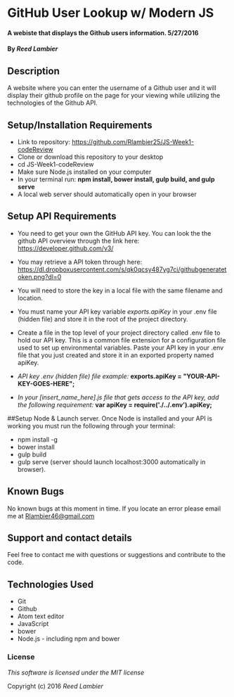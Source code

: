 #  GitHub User Lookup w/ Modern JS

#### A webiste that displays the Github users information. 5/27/2016

#### By _Reed Lambier_

## Description

A website where you can enter the username of a Github user and it will display their github profile on the page for your viewing while utilizing the technologies of the Github API.

## Setup/Installation Requirements

* Link to repository: https://github.com/Rlambier25/JS-Week1-codeReview
* Clone or download this repository to your desktop
* cd JS-Week1-codeReview
* Make sure Node.js installed on your computer
* In your terminal run: **npm install, bower install, gulp build, and gulp serve**
* A local web server should automatically open in your browser

## Setup API Requirements

* You need to get your own the GitHub API key. You can look the the github API overview through the link here: https://developer.github.com/v3/

* You may retrieve a API token through here: https://dl.dropboxusercontent.com/s/qk0qcsy487yg7ci/githubgeneratetoken.png?dl=0

* You will need to store the key in a local file with the same filename and location.

* You must name your API key variable _exports.apiKey_ in your .env file (hidden file) and store it in the root of the project directory.

* Create a file in the top level of your project directory called .env file to hold our API key. This is a common file extension for a configuration file used to set up environmental variables. Paste your API key in your .env file that you just created and store it in an exported property named apiKey.

* _API key .env (hidden file) file example:_
**exports.apiKey = "YOUR-API-KEY-GOES-HERE";**

* _In your [insert_name_here].js file that gets access to the API key, add the following requirement:_
**var apiKey = require('./../.env').apiKey;**

##Setup Node & Launch server. Once Node is installed and your API is working you must run the following through your terminal:

* npm install -g
* bower install
* gulp build
* gulp serve (server should launch localhost:3000 automatically in browser).


## Known Bugs

No known bugs at this moment in time. If you locate an error please email me at Rlambier46@gmail.com

## Support and contact details

Feel free to contact me with questions or suggestions and contribute to the code.

## Technologies Used

* Git
* Github
* Atom text editor
* JavaScript
* bower
* Node.js - including npm and bower

### License

_This software is licensed under the MIT license_

Copyright (c) 2016 _Reed Lambier_
